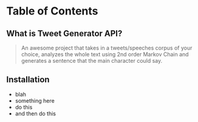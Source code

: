 # Table of Contents

## What is Tweet Generator API?
> An awesome project that takes in a tweets/speeches corpus of your choice, analyzes the whole text using 2nd order Markov Chain and generates a sentence that the main character could say.

## Installation
- blah
- something here
- do this
- and then do this
